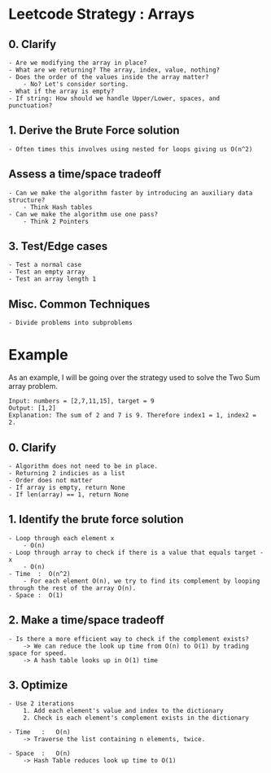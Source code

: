 # Leetcode Strategy : Arrays

## 0. Clarify
	- Are we modifying the array in place?
	- What are we returning? The array, index, value, nothing?
	- Does the order of the values inside the array matter? 
		- No? Let's consider sorting.
	- What if the array is empty?
	- If string: How should we handle Upper/Lower, spaces, and punctuation?

## 1. Derive the Brute Force solution
	- Often times this involves using nested for loops giving us O(n^2)

## Assess a time/space tradeoff	
	- Can we make the algorithm faster by introducing an auxiliary data structure?
		- Think Hash tables
	- Can we make the algorithm use one pass?
		- Think 2 Pointers

## 3. Test/Edge cases
	- Test a normal case
	- Test an empty array
	- Test an array length 1 

## Misc. Common Techniques
	- Divide problems into subproblems

# Example 
As an example, I will be going over the strategy used to solve the Two Sum array problem.

```
Input: numbers = [2,7,11,15], target = 9
Output: [1,2]
Explanation: The sum of 2 and 7 is 9. Therefore index1 = 1, index2 = 2.
```
## 0. Clarify
	- Algorithm does not need to be in place.
	- Returning 2 indicies as a list
	- Order does not matter
	- If array is empty, return None
	- If len(array) == 1, return None

## 1. Identify the brute force solution
	- Loop through each element x 
		- O(n)
	- Loop through array to check if there is a value that equals target - x
		- O(n) 
	- Time  :  O(n^2)
		- For each element O(n), we try to find its complement by looping through the rest of the array O(n). 
	- Space :  O(1)

## 2. Make a time/space tradeoff 
	- Is there a more efficient way to check if the complement exists?
		-> We can reduce the look up time from O(n) to O(1) by trading space for speed.
		-> A hash table looks up in O(1) time

## 3. Optimize
	- Use 2 iterations
		1. Add each element's value and index to the dictionary
		2. Check is each element's complement exists in the dictionary

	- Time   :   O(n)
		-> Traverse the list containing n elements, twice.

	- Space  :   O(n) 
		-> Hash Table reduces look up time to O(1) 
